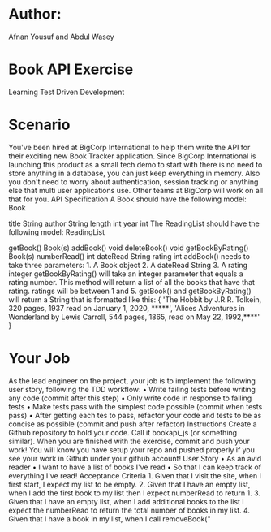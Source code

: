 
# Author: 
Afnan Yousuf and Abdul Wasey



# Book API Exercise
Learning Test Driven Development

# Scenario
You've been hired at BigCorp International to help them write the API for their exciting new Book Tracker application. Since BigCorp International is launching this product as a small tech demo to start with there is no need to store anything in a database, you can just keep everything in memory. Also you don't need to worry about authentication, session tracking or anything else that multi user applications use. Other teams at BigCorp will work on all that for you.
API Specification
A Book should have the following model:
Book

title
String
author
String
length
int
year
int
The ReadingList should have the following model:
ReadingList

getBook()
Book(s)
addBook()
void
deleteBook()
void
getBookByRating()
Book(s)
numberRead()
int
dateRead
String
rating
int
addBook() needs to take three parameters:
    1. A Book object
    2. A dateRead String
    3. A rating integer
getBookByRating() will take an integer parameter that equals a rating number. This method will return a list of all the books that have that rating.
ratings will be between 1 and 5.
getBook() and getBookByRating() will return a String that is formatted like this:
{
    'The Hobbit by J.R.R. Tolkein, 320 pages, 1937 read on January 1, 2020, *****',
    'Alices Adventures in Wonderland by Lewis Carroll, 544 pages, 1865, read on May 22, 1992,****'
}

# Your Job
As the lead engineer on the project, your job is to implement the following user story, following the TDD workflow:
    • Write failing tests before writing any code (commit after this step)
    • Only write code in response to failing tests
    • Make tests pass with the simplest code possible (commit when tests pass)
    • After getting each tes to pass, refactor your code and tests to be as concise as possible (commit and push after refactor)
Instructions
Create a Github repository to hold your code.  Call it bookapi_js (or something similar).
When you are finished with the exercise, commit and push your work!
You will know you have setup your repo and pushed properly if you see your work in Github under your github account!
User Story
    • As an avid reader
    • I want to have a list of books I've read
    • So that I can keep track of everything I've read!
Acceptance Criteria
    1. Given that I visit the site, when I first start, I expect my list to be empty.
    2. Given that I have an empty list, when I add the first book to my list then I expect numberRead to return 1.
    3. Given that I have an empty list, when I add additional books to the list I expect the numberRead to return the total number of books in my list.
    4. Given that I have a book in my list, when I call removeBook("<title>") with "title" representing the title of my book that I want to delete, then when I call getBooks() the book I deleted should no longer be there.
    5. Given that I have an empty list, when I add a new book I expect getBooks() to return a list of books that includes the book I added.
    6. Given when I call getBooksByRating(), I should return a list of books that all have that rating.
